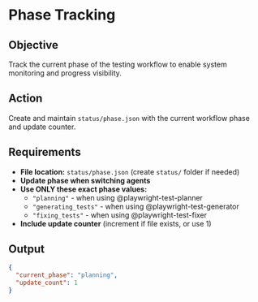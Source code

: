 # Phase Tracking

## Objective
Track the current phase of the testing workflow to enable system monitoring and progress visibility.

## Action
Create and maintain `status/phase.json` with the current workflow phase and update counter.

## Requirements
- **File location:** `status/phase.json` (create `status/` folder if needed)
- **Update phase when switching agents**
- **Use ONLY these exact phase values:**
  - `"planning"` - when using @playwright-test-planner
  - `"generating_tests"` - when using @playwright-test-generator  
  - `"fixing_tests"` - when using @playwright-test-fixer
- **Include update counter** (increment if file exists, or use 1)

## Output

```json
{
  "current_phase": "planning",
  "update_count": 1
}
```